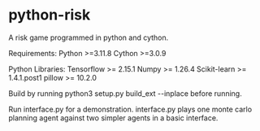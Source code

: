 # python-risk

A risk game programmed in python and cython.

Requirements:
Python >=3.11.8
Cython >=3.0.9

Python Libraries:
Tensorflow >= 2.15.1
Numpy >= 1.26.4
Scikit-learn >= 1.4.1.post1
pillow >= 10.2.0

Build by running python3 setup.py build_ext --inplace before running.

Run interface.py for a demonstration. interface.py plays one monte carlo planning agent against two simpler agents in a basic interface.
